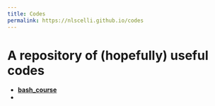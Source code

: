 ```yaml
---
title: Codes
permalink: https://nlscelli.github.io/codes
---
```


# A repository of (hopefully) useful codes


- [**bash_course**](bash_course.md)
- 

